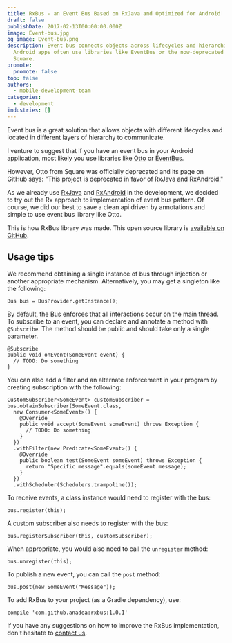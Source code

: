 ```yaml
---
title: RxBus - an Event Bus Based on RxJava and Optimized for Android
draft: false
publishDate: 2017-02-13T00:00:00.000Z
image: Event-bus.jpg
og_image: Event-bus.png
description: Event bus connects objects across lifecycles and hierarchies.
  Android apps often use libraries like EventBus or the now-deprecated Otto from
  Square.
promote:
  promote: false
top: false
authors:
  - mobile-development-team
categories:
  - development
industries: []
---
```

Event bus is a great solution that allows objects with different lifecycles and located in different layers of hierarchy to communicate.

I venture to suggest that if you have an event bus in your Android application, most likely you use libraries like <a href="https://github.com/square/otto" rel="nofollow" target="_blank">Otto</a> or <a href="https://github.com/greenrobot/EventBus" rel="nofollow" target="_blank">EventBus</a>.

However, Otto from Square was officially deprecated and its page on GitHub says: "This project is deprecated in favor of RxJava and RxAndroid."

As we already use <a href="https://github.com/ReactiveX/RxJava" rel="nofollow" target="_blank">RxJava</a> and <a href="https://github.com/ReactiveX/RxAndroid" rel="nofollow" target="_blank">RxAndroid</a> in the development, we decided to try out the Rx approach to implementation of event bus pattern. Of course, we did our best to save a clean api driven by annotations and simple to use event bus library like Otto.

This is how RxBus library was made. This open source library is [available on GitHub](https://github.com/Anadea/RxBus).

## Usage tips

We recommend obtaining a single instance of bus through injection or another appropriate mechanism. Alternatively, you may get a singleton like the following:

```
Bus bus = BusProvider.getInstance();
```

By default, the Bus enforces that all interactions occur on the main thread. To subscribe to an event, you can declare and annotate a method with `@Subscribe`. The method should be public and should take only a single parameter.

```
@Subscribe
public void onEvent(SomeEvent event) {
  // TODO: Do something
}
```

You can also add a filter and an alternate enforcement in your program by creating subscription with the following:

```
CustomSubscriber<SomeEvent> customSubscriber = bus.obtainSubscriber(SomeEvent.class,
  new Consumer<SomeEvent>() {
    @Override
    public void accept(SomeEvent someEvent) throws Exception {
      // TODO: Do something
    }
  })
  .withFilter(new Predicate<SomeEvent>() {
    @Override
    public boolean test(SomeEvent someEvent) throws Exception {
      return "Specific message".equals(someEvent.message);
    }
  })
  .withScheduler(Schedulers.trampoline());
```

To receive events, a class instance would need to register with the bus:

```
bus.register(this);
```

A custom subscriber also needs to register with the bus:

```
bus.registerSubscriber(this, customSubscriber);
```

When appropriate, you would also need to call the `unregister` method:

```
bus.unregister(this);
```

To publish a new event, you can call the `post` method:

```
bus.post(new SomeEvent("Message"));
```

To add RxBus to your project (as a Gradle dependency), use:

```
compile 'com.github.anadea:rxbus:1.0.1'
```

If you have any suggestions on how to improve the RxBus implementation, don't hesitate to [contact us](https://anadea.info/contacts).
